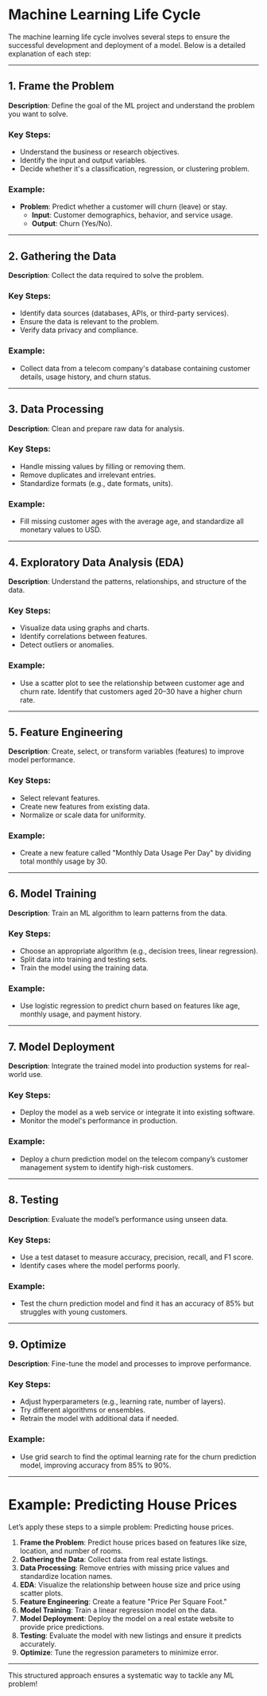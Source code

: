# Machine Learning Life Cycle

The machine learning life cycle involves several steps to ensure the successful development and deployment of a model. Below is a detailed explanation of each step:

---

## 1. Frame the Problem
**Description**: Define the goal of the ML project and understand the problem you want to solve.

### Key Steps:
- Understand the business or research objectives.
- Identify the input and output variables.
- Decide whether it's a classification, regression, or clustering problem.

### Example:
- **Problem**: Predict whether a customer will churn (leave) or stay.
  - **Input**: Customer demographics, behavior, and service usage.
  - **Output**: Churn (Yes/No).

---

## 2. Gathering the Data
**Description**: Collect the data required to solve the problem.

### Key Steps:
- Identify data sources (databases, APIs, or third-party services).
- Ensure the data is relevant to the problem.
- Verify data privacy and compliance.

### Example:
- Collect data from a telecom company's database containing customer details, usage history, and churn status.

---

## 3. Data Processing
**Description**: Clean and prepare raw data for analysis.

### Key Steps:
- Handle missing values by filling or removing them.
- Remove duplicates and irrelevant entries.
- Standardize formats (e.g., date formats, units).

### Example:
- Fill missing customer ages with the average age, and standardize all monetary values to USD.

---

## 4. Exploratory Data Analysis (EDA)
**Description**: Understand the patterns, relationships, and structure of the data.

### Key Steps:
- Visualize data using graphs and charts.
- Identify correlations between features.
- Detect outliers or anomalies.

### Example:
- Use a scatter plot to see the relationship between customer age and churn rate. Identify that customers aged 20–30 have a higher churn rate.

---

## 5. Feature Engineering
**Description**: Create, select, or transform variables (features) to improve model performance.

### Key Steps:
- Select relevant features.
- Create new features from existing data.
- Normalize or scale data for uniformity.

### Example:
- Create a new feature called "Monthly Data Usage Per Day" by dividing total monthly usage by 30.

---

## 6. Model Training
**Description**: Train an ML algorithm to learn patterns from the data.

### Key Steps:
- Choose an appropriate algorithm (e.g., decision trees, linear regression).
- Split data into training and testing sets.
- Train the model using the training data.

### Example:
- Use logistic regression to predict churn based on features like age, monthly usage, and payment history.

---

## 7. Model Deployment
**Description**: Integrate the trained model into production systems for real-world use.

### Key Steps:
- Deploy the model as a web service or integrate it into existing software.
- Monitor the model's performance in production.

### Example:
- Deploy a churn prediction model on the telecom company’s customer management system to identify high-risk customers.

---

## 8. Testing
**Description**: Evaluate the model’s performance using unseen data.

### Key Steps:
- Use a test dataset to measure accuracy, precision, recall, and F1 score.
- Identify cases where the model performs poorly.

### Example:
- Test the churn prediction model and find it has an accuracy of 85% but struggles with young customers.

---

## 9. Optimize
**Description**: Fine-tune the model and processes to improve performance.

### Key Steps:
- Adjust hyperparameters (e.g., learning rate, number of layers).
- Try different algorithms or ensembles.
- Retrain the model with additional data if needed.

### Example:
- Use grid search to find the optimal learning rate for the churn prediction model, improving accuracy from 85% to 90%.

---

# Example: Predicting House Prices
Let’s apply these steps to a simple problem: Predicting house prices.

1. **Frame the Problem**: Predict house prices based on features like size, location, and number of rooms.
2. **Gathering the Data**: Collect data from real estate listings.
3. **Data Processing**: Remove entries with missing price values and standardize location names.
4. **EDA**: Visualize the relationship between house size and price using scatter plots.
5. **Feature Engineering**: Create a feature "Price Per Square Foot."
6. **Model Training**: Train a linear regression model on the data.
7. **Model Deployment**: Deploy the model on a real estate website to provide price predictions.
8. **Testing**: Evaluate the model with new listings and ensure it predicts accurately.
9. **Optimize**: Tune the regression parameters to minimize error.

---

This structured approach ensures a systematic way to tackle any ML problem!
